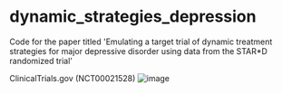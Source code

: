 # dynamic_strategies_depression
Code for the paper titled 'Emulating a target trial of dynamic treatment strategies for major depressive disorder using data from the STAR*D randomized trial'

ClinicalTrials.gov (NCT00021528)
![image](https://user-images.githubusercontent.com/70529806/183251460-0f97739c-6eae-4f44-b871-a6ecaca29cac.png)

